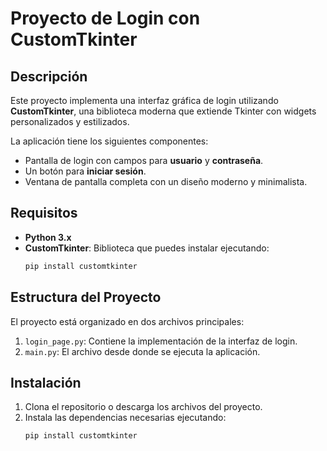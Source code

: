 # Proyecto de Login con CustomTkinter

## Descripción
Este proyecto implementa una interfaz gráfica de login utilizando **CustomTkinter**, una biblioteca moderna que extiende Tkinter con widgets personalizados y estilizados.

La aplicación tiene los siguientes componentes:
- Pantalla de login con campos para **usuario** y **contraseña**.
- Un botón para **iniciar sesión**.
- Ventana de pantalla completa con un diseño moderno y minimalista.

## Requisitos
- **Python 3.x**
- **CustomTkinter**: Biblioteca que puedes instalar ejecutando:
    ```bash
    pip install customtkinter
    ```

## Estructura del Proyecto
El proyecto está organizado en dos archivos principales:
1. `login_page.py`: Contiene la implementación de la interfaz de login.
2. `main.py`: El archivo desde donde se ejecuta la aplicación.

## Instalación
1. Clona el repositorio o descarga los archivos del proyecto.
2. Instala las dependencias necesarias ejecutando:
   ```bash
   pip install customtkinter
